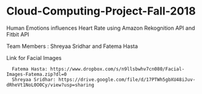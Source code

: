 # Cloud-Computing-Project-Fall-2018
Human Emotions influences Heart Rate using Amazon Rekognition API and Fitbit API       

Team Members : Shreyaa Sridhar and Fatema Hasta

Link for Facial Images 

      Fatema Hasta: https://www.dropbox.com/s/n9llsbwhv7cn080/Facial-Images-Fatema.zip?dl=0 
      Shreyaa Sridhar: https://drive.google.com/file/d/17PTWh5gbXU48iJuv-dRheVt1NoL0O0Cy/view?usp=sharing




